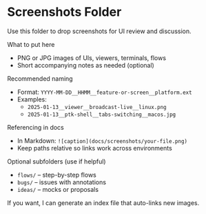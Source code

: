 # Screenshots Folder

Use this folder to drop screenshots for UI review and discussion.

What to put here
- PNG or JPG images of UIs, viewers, terminals, flows
- Short accompanying notes as needed (optional)

Recommended naming
- Format: `YYYY-MM-DD__HHMM__feature-or-screen__platform.ext`
- Examples:
  - `2025-01-13__viewer__broadcast-live__linux.png`
  - `2025-01-13__ptk-shell__tabs-switching__macos.jpg`

Referencing in docs
- In Markdown: `![caption](docs/screenshots/your-file.png)`
- Keep paths relative so links work across environments

Optional subfolders (use if helpful)
- `flows/` – step-by-step flows
- `bugs/` – issues with annotations
- `ideas/` – mocks or proposals

If you want, I can generate an index file that auto-links new images.

